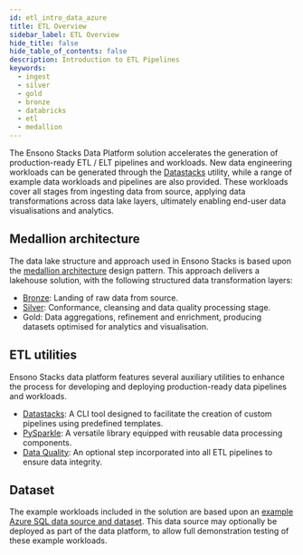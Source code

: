 ```yaml
---
id: etl_intro_data_azure
title: ETL Overview
sidebar_label: ETL Overview
hide_title: false
hide_table_of_contents: false
description: Introduction to ETL Pipelines
keywords:
  - ingest
  - silver
  - gold
  - bronze
  - databricks
  - etl
  - medallion
---
```


The Ensono Stacks Data Platform solution accelerates the generation of production-ready ETL / ELT pipelines and workloads. New data engineering workloads can be generated through the [Datastacks](./datastacks.md) utility, while a range of example data workloads and pipelines are also provided. These workloads cover all stages from
ingesting data from source, applying data transformations across data lake layers, ultimately enabling end-user data
visualisations and analytics.

## Medallion architecture

The data lake structure and approach used in Ensono Stacks is based upon the
[medallion architecture](https://www.databricks.com/glossary/medallion-architecture) design pattern. This approach
delivers a lakehouse solution, with the following structured data transformation layers:

* [Bronze](ingest_data_azure.md): Landing of raw data from source.
* [Silver](data_processing.md): Conformance, cleansing and data quality processing stage.
* Gold: Data aggregations, refinement and enrichment, producing datasets optimised for analytics and visualisation.

## ETL utilities

Ensono Stacks data platform features several auxiliary utilities to enhance the process for developing and deploying
production-ready data pipelines and workloads.

* [Datastacks](datastacks.md): A CLI tool designed to facilitate the creation of custom pipelines using predefined templates.
* [PySparkle](pysparkle.md): A versatile library equipped with reusable data processing components.
* [Data Quality](data_quality_azure.md): An optional step incorporated into all ETL pipelines to ensure data integrity.

## Dataset

The example workloads included in the solution are based upon an
[example Azure SQL data source and dataset](../getting_started/example_data_source.md). This data source may optionally
be deployed as part of the data platform, to allow full demonstration testing of these example workloads.
